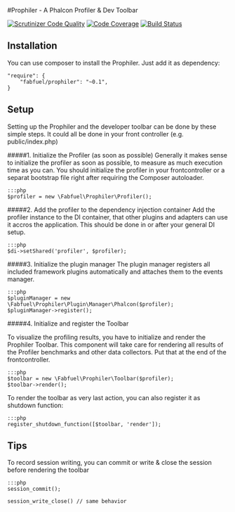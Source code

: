 #Prophiler - A Phalcon Profiler & Dev Toolbar

[![Scrutinizer Code Quality](https://scrutinizer-ci.com/b/fabfuel/prophiler/badges/quality-score.png?b=develop)](https://scrutinizer-ci.com/b/fabfuel/prophiler/?branch=develop)
[![Code Coverage](https://scrutinizer-ci.com/b/fabfuel/prophiler/badges/coverage.png?b=develop)](https://scrutinizer-ci.com/b/fabfuel/prophiler/?branch=develop)
[![Build Status](https://scrutinizer-ci.com/b/fabfuel/prophiler/badges/build.png?b=develop)](https://scrutinizer-ci.com/b/fabfuel/prophiler/build-status/develop)


## Installation
You can use composer to install the Prophiler. Just add it as dependency:

    "require": {
       	"fabfuel/prophiler": "~0.1",
    }

## Setup
Setting up the Prophiler and the developer toolbar can be done by these simple steps. It could all be done in your front controller (e.g. public/index.php) 

#####1. Initialize the Profiler (as soon as possible)
Generally it makes sense to initialize the profiler as soon as possible, to measure as much execution time as you can. You should initialize the profiler in your frontcontroller or a separat bootstrap file right after requiring the Composer autoloader.

    :::php
    $profiler = new \Fabfuel\Prophiler\Profiler();

#####2. Add the profiler to the dependency injection container
Add the profiler instance to the DI container, that other plugins and adapters can use it accros the application. This should be done in or after your general DI setup.
	
    :::php
    $di->setShared('profiler', $profiler);

#####3. Initialize the plugin manager
The plugin manager registers all included framework plugins automatically and attaches them to the events manager.  

    :::php
    $pluginManager = new \Fabfuel\Prophiler\Plugin\Manager\Phalcon($profiler);
    $pluginManager->register();

#####4. Initialize and register the Toolbar

To visualize the profiling results, you have to initialize and render the Prophiler Toolbar. This component will take care for rendering all results of the Profiler benchmarks and other data collectors. Put that at the end of the frontcontroller.

    :::php
    $toolbar = new \Fabfuel\Prophiler\Toolbar($profiler);
    $toolbar->render();

To render the toolbar as very last action, you can also register it as shutdown function:

    :::php
    register_shutdown_function([$toolbar, 'render']);

## Tips

To record session writing, you can commit or write & close the session before rendering the toolbar
    
    :::php
    session_commit();
    
    session_write_close() // same behavior